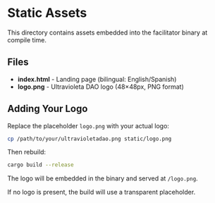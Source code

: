 # Static Assets

This directory contains assets embedded into the facilitator binary at compile time.

## Files

- **index.html** - Landing page (bilingual: English/Spanish)
- **logo.png** - Ultravioleta DAO logo (48×48px, PNG format)

## Adding Your Logo

Replace the placeholder `logo.png` with your actual logo:

```bash
cp /path/to/your/ultravioletadao.png static/logo.png
```

Then rebuild:

```bash
cargo build --release
```

The logo will be embedded in the binary and served at `/logo.png`.

If no logo is present, the build will use a transparent placeholder.
